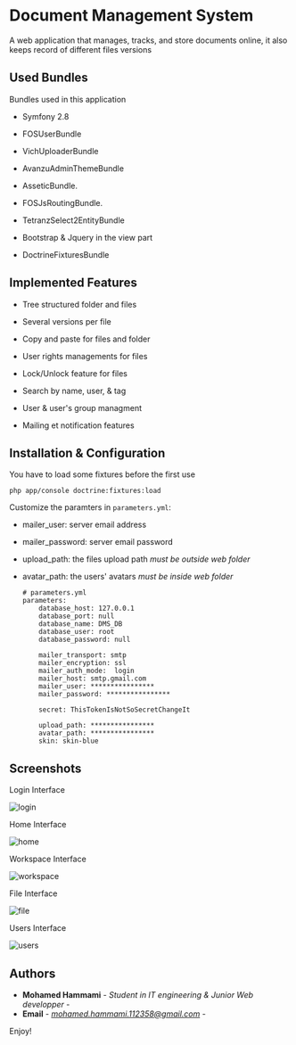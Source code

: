 Document Management System
==========================

A web application that manages, tracks, and store documents online, it also keeps record of different files versions

Used Bundles
--------------

Bundles used in this application

  * Symfony 2.8

  * FOSUserBundle

  * VichUploaderBundle

  * AvanzuAdminThemeBundle

  * AsseticBundle.
  
  * FOSJsRoutingBundle.
  
  * TetranzSelect2EntityBundle
  
  * Bootstrap & Jquery in the view part
  
  * DoctrineFixturesBundle

Implemented Features
--------------

  * Tree structured folder and files
  
  * Several versions per file
  
  * Copy and paste for files and folder
  
  * User rights managements for files
  
  * Lock/Unlock feature for files
  
  * Search by name, user, & tag
  
  * User & user's group managment
  
  * Mailing et notification features
  
Installation & Configuration
----------------------------

    
You have to load some fixtures before the first use
    
    php app/console doctrine:fixtures:load
    
Customize the paramters in `parameters.yml`:

*  mailer_user: server email address 
*  mailer_password: server email password
*  upload_path: the files upload path *must be outside web folder*
*  avatar_path: the users' avatars *must be inside web folder*
    
    ```
    # parameters.yml
    parameters:
        database_host: 127.0.0.1
        database_port: null
        database_name: DMS_DB
        database_user: root
        database_password: null
    
        mailer_transport: smtp
        mailer_encryption: ssl
        mailer_auth_mode:  login
        mailer_host: smtp.gmail.com
        mailer_user: ****************
        mailer_password: ****************
    
        secret: ThisTokenIsNotSoSecretChangeIt
    
        upload_path: ****************
        avatar_path: ****************
        skin: skin-blue
    ```
    

Screenshots
-----------

Login Interface

![login](https://cloud.githubusercontent.com/assets/19515339/20526696/77e9e2d0-b0c5-11e6-8b26-726418282f12.PNG)

Home Interface

![home](https://cloud.githubusercontent.com/assets/19515339/20526778/e1bc475c-b0c5-11e6-87f0-17b19e48577b.PNG)

Workspace Interface

![workspace](https://cloud.githubusercontent.com/assets/19515339/20526790/f0ee6b10-b0c5-11e6-9821-6b9594a443e9.PNG)

File Interface

![file](https://cloud.githubusercontent.com/assets/19515339/20526734/a5776bdc-b0c5-11e6-8bf9-cd9b69ef542c.PNG)

Users Interface

![users](https://cloud.githubusercontent.com/assets/19515339/20526803/ffcb88de-b0c5-11e6-8993-32f0e449dd22.PNG)

Authors
--------------  

* **Mohamed Hammami** - *Student in IT engineering & Junior Web developper* - 
* **Email** - *mohamed.hammami.112358@gmail.com* - 

Enjoy!

